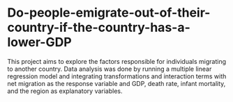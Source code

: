 # Do-people-emigrate-out-of-their-country-if-the-country-has-a-lower-GDP
This project aims to explore the factors responsible for individuals migrating to another country. Data analysis was done by running a multiple linear regression model and integrating transformations and interaction terms with net migration as the response variable and GDP, death rate, infant mortality, and the region as explanatory variables.

